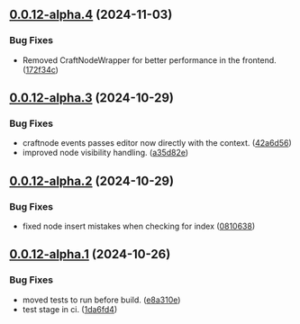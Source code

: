 ## [0.0.12-alpha.4](https://github.com/versa-stack/v-craft/compare/v0.0.12-alpha.3...v0.0.12-alpha.4) (2024-11-03)


### Bug Fixes

* Removed CraftNodeWrapper for better performance in the frontend. ([172f34c](https://github.com/versa-stack/v-craft/commit/172f34c4bb82674c4cab47206b1489daa607d691))

## [0.0.12-alpha.3](https://github.com/versa-stack/v-craft/compare/v0.0.12-alpha.2...v0.0.12-alpha.3) (2024-10-29)


### Bug Fixes

* craftnode events passes editor now directly with the context. ([42a6d56](https://github.com/versa-stack/v-craft/commit/42a6d563cf7477075b9686db20dbf9d5c731f9a0))
* improved node visibility handling. ([a35d82e](https://github.com/versa-stack/v-craft/commit/a35d82e6eda9ac7b4bd536340bfa2ea58eac6529))

## [0.0.12-alpha.2](https://github.com/versa-stack/v-craft/compare/v0.0.12-alpha.1...v0.0.12-alpha.2) (2024-10-29)


### Bug Fixes

* fixed node insert mistakes when checking for index ([0810638](https://github.com/versa-stack/v-craft/commit/0810638aeed317f736846b342a010b95920d6735))

## [0.0.12-alpha.1](https://github.com/versa-stack/v-craft/compare/v0.0.11...v0.0.12-alpha.1) (2024-10-26)


### Bug Fixes

* moved tests to run before build. ([e8a310e](https://github.com/versa-stack/v-craft/commit/e8a310ea4acb88798c760678b7f3d1cb946ebd08))
* test stage in ci. ([1da6fd4](https://github.com/versa-stack/v-craft/commit/1da6fd44427e2fdd9ee212d0af1d2f9cc6335ca2))
